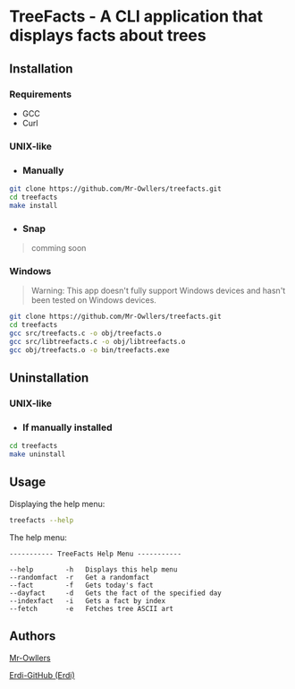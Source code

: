 # TreeFacts - A CLI application that displays facts about trees
## Installation
### Requirements
- GCC
- Curl
### UNIX-like
+ ### Manually
```sh
git clone https://github.com/Mr-Owllers/treefacts.git
cd treefacts
make install
```
+ ### Snap
> comming soon

### Windows
> Warning: This app doesn't fully support Windows devices and hasn't been tested on Windows devices.
```sh
git clone https://github.com/Mr-Owllers/treefacts.git
cd treefacts
gcc src/treefacts.c -o obj/treefacts.o
gcc src/libtreefacts.c -o obj/libtreefacts.o
gcc obj/treefacts.o -o bin/treefacts.exe
```

## Uninstallation
### UNIX-like
+ ### If manually installed
```sh
cd treefacts
make uninstall
```

## Usage
Displaying the help menu:
```sh
treefacts --help
```
The help menu:
```
----------- TreeFacts Help Menu -----------

--help        -h   Displays this help menu
--randomfact  -r   Get a randomfact
--fact        -f   Gets today's fact
--dayfact     -d   Gets the fact of the specified day
--indexfact   -i   Gets a fact by index
--fetch       -e   Fetches tree ASCII art
```
## Authors
[Mr-Owllers](https://github.com/Mr-Owllers)

[Erdi-GitHub (Erdi)](https://github.com/Erdi-GitHub)
